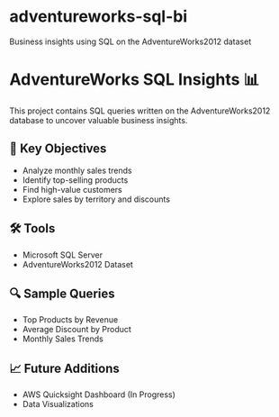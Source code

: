 # adventureworks-sql-bi
Business insights using SQL on the AdventureWorks2012 dataset
# AdventureWorks SQL Insights 📊

This project contains SQL queries written on the AdventureWorks2012 database to uncover valuable business insights. 

## 📌 Key Objectives
- Analyze monthly sales trends
- Identify top-selling products
- Find high-value customers
- Explore sales by territory and discounts

## 🛠️ Tools
- Microsoft SQL Server
- AdventureWorks2012 Dataset

## 🔍 Sample Queries
- Top Products by Revenue
- Average Discount by Product
- Monthly Sales Trends

## 📈 Future Additions
- AWS Quicksight Dashboard (In Progress)
- Data Visualizations

